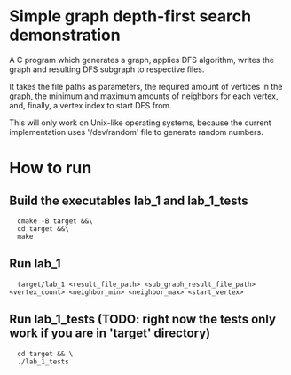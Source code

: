 # Simple graph depth-first search demonstration
A C program which generates a graph, applies DFS algorithm, writes the graph and resulting DFS subgraph to respective files.

It takes the file paths as parameters, the required amount of vertices in the graph, the minimum and maximum amounts 
of neighbors for each vertex, and, finally, a vertex index to start DFS from.

This will only work on Unix-like operating systems, 
because the current implementation uses '/dev/random' file to generate random numbers.

# How to run
## Build the executables lab_1 and lab_1_tests
```
  cmake -B target &&\
  cd target &&\
  make
```

## Run lab_1
```
  target/lab_1 <result_file_path> <sub_graph_result_file_path> <vertex_count> <neighbor_min> <neighbor_max> <start_vertex>
```

## Run lab_1_tests (TODO: right now the tests only work if you are in 'target' directory)
```
  cd target && \
  ./lab_1_tests
```
